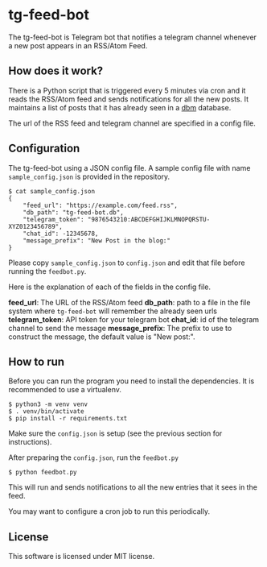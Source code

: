 # tg-feed-bot

The tg-feed-bot is Telegram bot that notifies a telegram channel whenever a new post appears in an RSS/Atom Feed.

## How does it work?

There is a Python script that is triggered every 5 minutes via cron and it reads the RSS/Atom feed and sends notifications for all the new posts. It maintains a list of posts that it has already seen in a [dbm][] database.

[dbm]: https://docs.python.org/3/library/dbm.html

The url of the RSS feed and telegram channel are specified in a config file.

## Configuration

The tg-feed-bot using a JSON config file. A sample config file with name `sample_config.json` is provided in the repository.

```
$ cat sample_config.json
{
    "feed_url": "https://example.com/feed.rss",
    "db_path": "tg-feed-bot.db",
    "telegram_token": "9876543210:ABCDEFGHIJKLMNOPQRSTU-XYZ0123456789",
    "chat_id": -12345678,
    "message_prefix": "New Post in the blog:"
}
```

Please copy `sample_config.json` to `config.json` and edit that file before running the `feedbot.py`.

Here is the explanation of each of the fields in the config file.

**feed_url**: The URL of the RSS/Atom feed
**db_path**: path to a file in the file system where `tg-feed-bot` will remember the already seen urls
**telegram_token**: API token for your telegram bot
**chat_id**: id of the telegram channel to send the message
**message_prefix**: The prefix to use to construct the message, the default value is "New post:".

## How to run

Before you can run the program you need to install the dependencies. It is recommended to use a virtualenv.

```
$ python3 -m venv venv
$ . venv/bin/activate
$ pip install -r requirements.txt
```

Make sure the `config.json` is setup (see the previous section for instructions).

After preparing the `config.json`, run the `feedbot.py`

```
$ python feedbot.py

```

This will run and sends notifications to all the new entries that it sees in the feed.

You may want to configure a cron job to run this periodically.

## License

This software is licensed under MIT license.